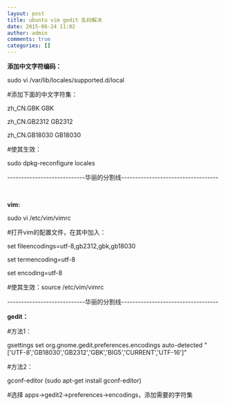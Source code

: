 ```yaml
---
layout: post
title: ubuntu vim gedit 乱码解决
date: 2015-06-24 11:02
author: admin
comments: true
categories: []
---
```

<strong>添加中文字符编码：</strong>

sudo vi /var/lib/locales/supported.d/local

#添加下面的中文字符集：

zh_CN.GBK GBK

zh_CN.GB2312 GB2312

zh_CN.GB18030 GB18030

#使其生效：

sudo dpkg-reconfigure locales

----------------------------华丽的分割线-----------------------------------
<div>
&nbsp;

<strong>vim:</strong>

sudo vi /etc/vim/vimrc

#打开vim的配置文件，在其中加入：

set fileencodings=utf-8,gb2312,gbk,gb18030

set termencoding=utf-8

set encoding=utf-8

#使其生效：source /etc/vim/vimrc

----------------------------华丽的分割线-----------------------------------

<strong>gedit：</strong>

#方法1：

gsettings set org.gnome.gedit.preferences.encodings auto-detected "['UTF-8','GB18030','GB2312','GBK','BIG5','CURRENT','UTF-16']"

#方法2：

gconf-editor (sudo apt-get install gconf-editor)

#选择 apps-&gt;gedit2-&gt;preferences-&gt;encodings，添加需要的字符集

</div>

